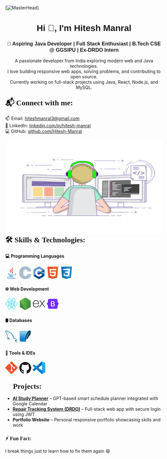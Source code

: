[![MasterHead](https://firebasestorage.googleapis.com/v0/b/flexi-coding.appspot.com/o/dempgi7-520f8d5f-63d4-4453-8822-dbc149ae27f8.gif?alt=media&token=91c0c7b2-93c3-4029-b011-1a8703c5730d)]
<!-- Header Section -->
<h1 align="center"><font face="Arial">Hi 👋, I'm Hitesh Manral</font></h1>
<h3 align="center"><font face="Arial">🚀 Aspiring Java Developer | Full Stack Enthusiast | B.Tech CSE @ GGSIPU | Ex-DRDO Intern</font></h3>

<!-- Quick Intro Section -->
<p align="center">
  A passionate developer from India exploring modern web and Java technologies.<br>
  I love building responsive web apps, solving problems, and contributing to open source.<br>
  Currently working on full-stack projects using Java, React, Node.js, and MySQL.<br>
</p>

<!-- Contact Section -->
<h3 align="left"><font size="+2" face="Verdana">📬 Connect with me:</font></h3>
<p align="left">
  📫 Email: <a href="mailto:hiteshmanral3@gmail.com">hiteshmanral3@gmail.com</a><br>
  🔗 LinkedIn: <a href="https://www.linkedin.com/in/hitesh-manral-04753920b/" target="_blank">linkedin.com/in/hitesh-manral</a><br>
  💻 GitHub: <a href="https://github.com/Hitesh-Manral" target="_blank">github.com/Hitesh-Manral</a>
</p>

<!-- GIF -->
<img align="right" height="300" width="500" src="https://raw.githubusercontent.com/mikonoid/mikonoid/main/images/gifs/coder3.gif" />

<!-- Skills Section -->
<h3 align="left"><font size="+2" face="Verdana">🛠️ Skills & Technologies:</font></h3>

#### 💻 Programming Languages
<p align="left">
  <img src="https://raw.githubusercontent.com/devicons/devicon/master/icons/java/java-original.svg" width="40" height="40" title="Java"/>
  <img src="https://raw.githubusercontent.com/devicons/devicon/master/icons/c/c-original.svg" width="40" height="40" title="C"/>
  <img src="https://raw.githubusercontent.com/devicons/devicon/master/icons/cplusplus/cplusplus-original.svg" width="40" height="40" title="C++"/>
  <img src="https://raw.githubusercontent.com/devicons/devicon/master/icons/html5/html5-original.svg" width="40" height="40" title="HTML"/>
  <img src="https://raw.githubusercontent.com/devicons/devicon/master/icons/css3/css3-original.svg" width="40" height="40" title="CSS"/>
</p>

#### 🌐 Web Development
<p align="left">
  <img src="https://raw.githubusercontent.com/devicons/devicon/master/icons/react/react-original.svg" width="40" height="40" title="React"/>
  <img src="https://raw.githubusercontent.com/devicons/devicon/master/icons/nodejs/nodejs-original.svg" width="40" height="40" title="Node.js"/>
  <img src="https://raw.githubusercontent.com/devicons/devicon/master/icons/express/express-original.svg" width="40" height="40" title="Express.js"/>
  <img src="https://raw.githubusercontent.com/devicons/devicon/master/icons/bootstrap/bootstrap-plain.svg" width="40" height="40" title="Bootstrap"/>
</p>

#### 🛢️ Databases
<p align="left">
  <img src="https://raw.githubusercontent.com/devicons/devicon/master/icons/mysql/mysql-original.svg" width="40" height="40" title="MySQL"/>
  <img src="https://raw.githubusercontent.com/devicons/devicon/master/icons/sqlite/sqlite-original.svg" width="40" height="40" title="SQL"/>
</p>

#### 🔧 Tools & IDEs
<p align="left">
  <img src="https://raw.githubusercontent.com/devicons/devicon/master/icons/git/git-original.svg" width="40" height="40" title="Git"/>
  <img src="https://raw.githubusercontent.com/devicons/devicon/master/icons/github/github-original.svg" width="40" height="40" title="GitHub"/>
  <img src="https://raw.githubusercontent.com/devicons/devicon/master/icons/vscode/vscode-original.svg" width="40" height="40" title="VS Code"/>
</p>

<!-- Projects Section -->
<h3 align="left"><font size="+2" face="Verdana">🚀 Projects:</font></h3>
<ul>
  <li><b><a href="https://github.com/Hitesh-Manral/Ai_study_planner" target="_blank">AI Study Planner</a></b> – GPT-based smart schedule planner integrated with Google Calendar</li>
  <li><b><a href="https://github.com/Hitesh-Manral/DRDO" target="_blank">Repair Tracking System (DRDO)</a></b> – Full-stack web app with secure login using JWT</li>
  <li><b>Portfolio Website</b> – Personal responsive portfolio showcasing skills and work</li>
</ul>

<!-- Fun Fact -->
<h3 align="left"><font face="Verdana">⚡ Fun Fact:</font></h3>
<p>I break things just to learn how to fix them again 😄</p>
